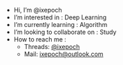 - Hi, I’m @ixepoch
- I’m interested in : Deep Learning
- I’m currently learning : Algorithm
- I’m looking to collaborate on : Study
- How to reach me : 
  - Threads: [@ixepoch](https://www.threads.net/@ixepoch)
  - Mail: ixepoch@outlook.com

<!---
ixepoch/ixepoch is a ✨ special ✨ repository because its `README.md` (this file) appears on your GitHub profile.
You can click the Preview link to take a look at your changes.
--->
